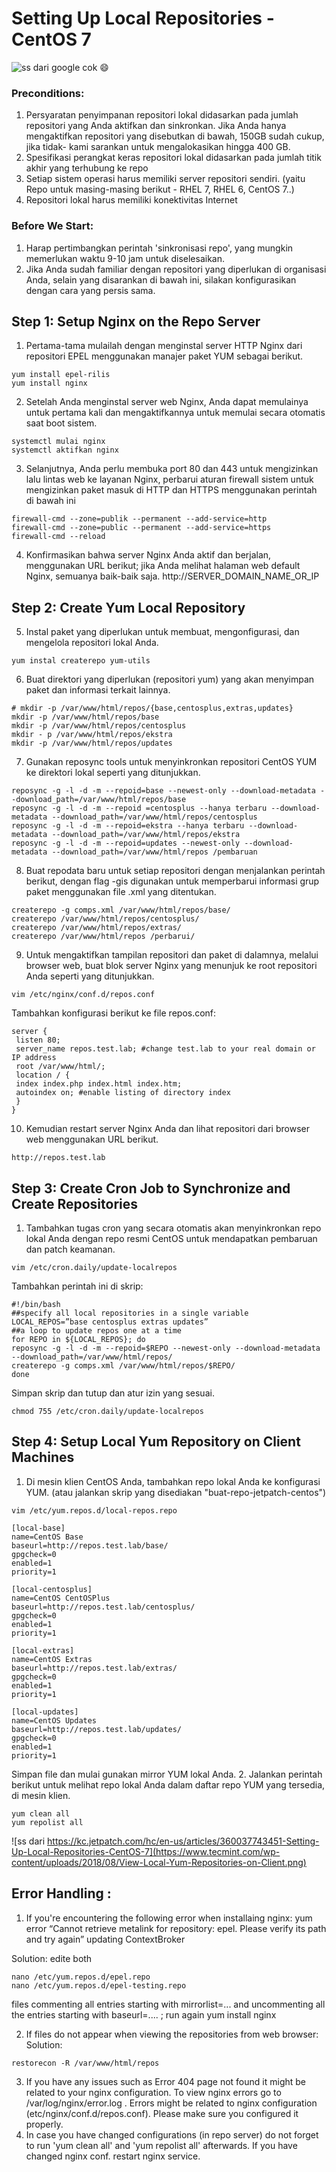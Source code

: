 Setting Up Local Repositories - CentOS 7
==================
![ss dari google cok 😄](https://encrypted-tbn0.gstatic.com/images?q=tbn:ANd9GcSzeJ3nDYl8O8JD_gTJJrIZecMqprxrbPAWmw&usqp=CAU)
### Preconditions: 
1. Persyaratan penyimpanan repositori lokal didasarkan pada jumlah repositori yang Anda aktifkan dan sinkronkan. Jika Anda hanya mengaktifkan repositori yang disebutkan di bawah, 150GB sudah cukup, jika tidak- kami sarankan untuk mengalokasikan hingga 400 GB.
2. Spesifikasi perangkat keras repositori lokal didasarkan pada jumlah titik akhir yang terhubung ke repo
3. Setiap sistem operasi harus memiliki server repositori sendiri. (yaitu Repo untuk masing-masing berikut - RHEL 7, RHEL 6, CentOS 7..)
4. Repositori lokal harus memiliki konektivitas Internet
### Before We Start:
1. Harap pertimbangkan perintah 'sinkronisasi repo', yang mungkin memerlukan waktu 9-10 jam untuk diselesaikan.
2. Jika Anda sudah familiar dengan repositori yang diperlukan di organisasi Anda, selain yang disarankan di bawah ini, silakan konfigurasikan dengan cara yang persis sama.
## Step 1: Setup Nginx on the Repo Server
1. Pertama-tama mulailah dengan menginstal server HTTP Nginx dari repositori EPEL menggunakan manajer paket YUM sebagai berikut.
```
yum install epel-rilis 
yum install nginx
```
2. Setelah Anda menginstal server web Nginx, Anda dapat memulainya untuk pertama kali dan mengaktifkannya untuk memulai secara otomatis saat boot sistem.
```
systemctl mulai nginx 
systemctl aktifkan nginx
```
3. Selanjutnya, Anda perlu membuka port 80 dan 443 untuk mengizinkan lalu lintas web ke layanan Nginx, perbarui aturan firewall sistem untuk mengizinkan paket masuk di HTTP dan HTTPS menggunakan perintah di bawah ini
```
firewall-cmd --zone=publik --permanent --add-service=http 
firewall-cmd --zone=public --permanent --add-service=https 
firewall-cmd --reload
```
4. Konfirmasikan bahwa server Nginx Anda aktif dan berjalan, menggunakan URL berikut; jika Anda melihat halaman web default Nginx, semuanya baik-baik saja. http://SERVER_DOMAIN_NAME_OR_IP
## Step 2: Create Yum Local Repository
5. Instal paket yang diperlukan untuk membuat, mengonfigurasi, dan mengelola repositori lokal Anda.
```
yum instal createrepo yum-utils
```
6. Buat direktori yang diperlukan (repositori yum) yang akan menyimpan paket dan informasi terkait lainnya.
```
# mkdir -p /var/www/html/repos/{base,centosplus,extras,updates}  
mkdir -p /var/www/html/repos/base 
mkdir -p /var/www/html/repos/centosplus 
mkdir - p /var/www/html/repos/ekstra 
mkdir -p /var/www/html/repos/updates
```
7.  Gunakan reposync tools untuk menyinkronkan repositori CentOS YUM ke direktori lokal seperti yang ditunjukkan.
```
reposync -g -l -d -m --repoid=base --newest-only --download-metadata --download_path=/var/www/html/repos/base 
reposync -g -l -d -m --repoid =centosplus --hanya terbaru --download-metadata --download_path=/var/www/html/repos/centosplus 
reposync -g -l -d -m --repoid=ekstra --hanya terbaru --download-metadata --download_path=/var/www/html/repos/ekstra 
reposync -g -l -d -m --repoid=updates --newest-only --download-metadata --download_path=/var/www/html/repos /pembaruan
```
8. Buat repodata baru untuk setiap repositori dengan menjalankan perintah berikut, dengan flag -gis digunakan untuk memperbarui informasi grup paket menggunakan file .xml yang ditentukan.
```
createrepo -g comps.xml /var/www/html/repos/base/ 
createrepo /var/www/html/repos/centosplus/ 
createrepo /var/www/html/repos/extras/ 
createrepo /var/www/html/repos /perbarui/
```
9.  Untuk mengaktifkan tampilan repositori dan paket di dalamnya, melalui browser web, buat blok server Nginx yang menunjuk ke root repositori Anda seperti yang ditunjukkan.
```
vim /etc/nginx/conf.d/repos.conf
```
Tambahkan konfigurasi berikut ke file repos.conf:
```
server {
 listen 80;
 server_name repos.test.lab; #change test.lab to your real domain or IP address
 root /var/www/html/;
 location / {
 index index.php index.html index.htm;
 autoindex on; #enable listing of directory index
 }
}
```
10.  Kemudian restart server Nginx Anda dan lihat repositori dari browser web menggunakan URL berikut.
```
http://repos.test.lab
```
## Step 3: Create Cron Job to Synchronize and Create Repositories
1. Tambahkan tugas cron yang secara otomatis akan menyinkronkan repo lokal Anda dengan repo resmi CentOS untuk mendapatkan pembaruan dan patch keamanan.
```
vim /etc/cron.daily/update-localrepos
```
Tambahkan perintah ini di skrip:
```
#!/bin/bash
##specify all local repositories in a single variable
LOCAL_REPOS=”base centosplus extras updates”
##a loop to update repos one at a time
for REPO in ${LOCAL_REPOS}; do
reposync -g -l -d -m --repoid=$REPO --newest-only --download-metadata --download_path=/var/www/html/repos/
createrepo -g comps.xml /var/www/html/repos/$REPO/ 
done
```
Simpan skrip dan tutup dan atur izin yang sesuai.
```
chmod 755 /etc/cron.daily/update-localrepos
```
## Step 4: Setup Local Yum Repository on Client Machines
1. Di mesin klien CentOS Anda, tambahkan repo lokal Anda ke konfigurasi YUM. (atau jalankan skrip yang disediakan "buat-repo-jetpatch-centos")
```
vim /etc/yum.repos.d/local-repos.repo
```
```
[local-base]
name=CentOS Base
baseurl=http://repos.test.lab/base/
gpgcheck=0
enabled=1
priority=1

[local-centosplus]
name=CentOS CentOSPlus
baseurl=http://repos.test.lab/centosplus/
gpgcheck=0
enabled=1
priority=1

[local-extras]
name=CentOS Extras
baseurl=http://repos.test.lab/extras/
gpgcheck=0
enabled=1
priority=1

[local-updates]
name=CentOS Updates
baseurl=http://repos.test.lab/updates/
gpgcheck=0
enabled=1
priority=1
```
Simpan file dan mulai gunakan mirror YUM lokal Anda.
2. Jalankan perintah berikut untuk melihat repo lokal Anda dalam daftar repo YUM yang tersedia, di mesin klien.
```
yum clean all
yum repolist all
```
![ss dari https://kc.jetpatch.com/hc/en-us/articles/360037743451-Setting-Up-Local-Repositories-CentOS-7](https://www.tecmint.com/wp-content/uploads/2018/08/View-Local-Yum-Repositories-on-Client.png)
## Error Handling :
1. If you're encountering the following error when installaing nginx: yum error “Cannot retrieve metalink for repository: epel. Please verify its path and try again” updating ContextBroker

Solution:
edite both
```
nano /etc/yum.repos.d/epel.repo
nano /etc/yum.repos.d/epel-testing.repo 
```
files commenting all entries starting with mirrorlist=... and uncommenting all the entries starting with baseurl=.... ;
run again yum install nginx

2. If files do not appear when viewing the repositories from web browser:
Solution: 
```
restorecon -R /var/www/html/repos
```
3. If you have any issues such as Error 404 page not found it might be related to your nginx configuration. To view nginx errors go to /var/log/nginx/error.log . Errors might be related to nginx configuration (etc/nginx/conf.d/repos.conf). Please make sure you configured it properly. 
4. In case you have changed configurations (in repo server) do not forget to run 'yum clean all' and 'yum repolist all' afterwards. If you have changed nginx conf. restart nginx service. 
